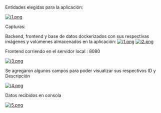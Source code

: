 Entidades elegidas para la aplicación:


[![i1.png](https://i.postimg.cc/3x59BDGn/i1.png)](https://postimg.cc/F7pjFzDL)


Capturas:

Backend, frontend y base de datos dockerizados con sus respectivas imágenes y volúmenes almacenados en la aplicación:
[![i1.png](https://i.postimg.cc/hj1bpC9r/i1.png)](https://postimg.cc/0MrwN0XM)
[![i2.png](https://i.postimg.cc/JnxZbsLY/i2.png)](https://postimg.cc/ZB9WmK06)
 


Frontend corriendo en el servidor local : 8080


[![i3.png](https://i.postimg.cc/3xjRyP7n/i3.png)](https://postimg.cc/qNR0SDN3)


Se agregaron algunos campos para poder visualizar sus respectivos ID y Descripción 

[![i4.png](https://i.postimg.cc/s1djxJNk/i4.png)](https://postimg.cc/vxhFS5Mh)


Datos recibidos en consola

[![i5.png](https://i.postimg.cc/yd3WNWNS/i5.png)](https://postimg.cc/0Mx9WkD8)
